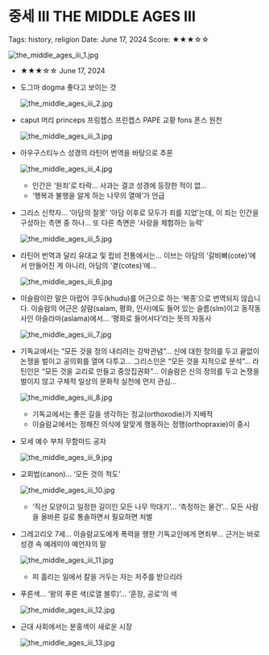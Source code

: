 # 중세 III THE MIDDLE AGES III

Tags: history, religion
Date: June 17, 2024
Score: ★★★☆☆

![the_middle_ages_iii_1.jpg](the_middle_ages_iii/the_middle_ages_iii_1.jpg)

- ★★★☆☆ June 17, 2024
- 도그마 dogma 좋다고 보이는 것

    ![the_middle_ages_iii_2.jpg](the_middle_ages_iii/the_middle_ages_iii_2.jpg)

- caput 머리 princeps 프링쳅스 프린켑스 PAPE 교황 fons 폰스 원천

    ![the_middle_ages_iii_3.jpg](the_middle_ages_iii/the_middle_ages_iii_3.jpg)

- 아우구스티누스 성경의 라틴어 번역을 바탕으로 추론

    ![the_middle_ages_iii_4.jpg](the_middle_ages_iii/the_middle_ages_iii_4.jpg)

    - 인간은 ‘원죄’로 타락… 사과는 결코 성경에 등장한 적이 없…
    - ‘행복과 불행을 알게 하는 나무의 열매’가 언급
- 그리스 신학자… ‘아담의 잘못’ ‘아담 이후로 모두가 죄를 지었’는데, 이 죄는 인간을 구성하는 측면 중 하나… 또 다른 측면은 ‘사랑을 체험하는 능력’

    ![the_middle_ages_iii_5.jpg](the_middle_ages_iii/the_middle_ages_iii_5.jpg)

- 라틴어 번역과 달리 유대교 및 랍비 전통에서는… 이브는 아담의 ‘갈비뼈(cote)’에서 만들어진 게 아니라, 아담의 ‘곁(cotes)’에…

    ![the_middle_ages_iii_6.jpg](the_middle_ages_iii/the_middle_ages_iii_6.jpg)

- 이슬람이란 말은 아랍어 쿠두(khudu)를 어근으로 하는 ‘복종’으로 번역되지 않습니다. 이슬람의 어근은 살람(salam, 평화, 인사)에도 들어 있는 슬름(slm)이고 동작동사인 아슬라마(aslama)에서… ‘평화로 들어서다’라는 뜻의 자동사

    ![the_middle_ages_iii_7.jpg](the_middle_ages_iii/the_middle_ages_iii_7.jpg)

- 기독교에서는 “모든 것을 정의 내리려는 강박관념”… 신에 대한 정의를 두고 끝없이 논쟁을 벌이고 공의회를 열며 다투고… 그리스인은 “모든 것을 지적으로 분석”… 라틴인은 “모든 것을 교리로 만들고 중앙집권화”… 이슬람은 신의 정의를 두고 논쟁을 벌이지 않고 구체적 일상의 문화적 실천에 먼저 관심…

    ![the_middle_ages_iii_8.jpg](the_middle_ages_iii/the_middle_ages_iii_8.jpg)

    - 기독교에서는 좋은 길을 생각하는 정교(orthoxodie)가 지배적
    - 이슬람교에서는 정해진 의식에 알맞게 행동하는 정행(orthopraxie)이 중시
- 모세 예수 부처 무함마드 공자

    ![the_middle_ages_iii_9.jpg](the_middle_ages_iii/the_middle_ages_iii_9.jpg)

- 교회법(canon)… ‘모든 것의 척도’

    ![the_middle_ages_iii_10.jpg](the_middle_ages_iii/the_middle_ages_iii_10.jpg)

    - ‘직선 모양이고 일정한 길이인 모든 나무 막대기’… ‘측정하는 물건’… 모든 사람을 올바른 길로 통솔하면서 필요하면 처벌
- 그레고리오 7세… 이슬람교도에게 폭력을 행한 기독교인에게 면죄부… 근거는 바로 성경 속 예레미야 예언자의 말

    ![the_middle_ages_iii_11.jpg](the_middle_ages_iii/the_middle_ages_iii_11.jpg)

    - 피 흘리는 일에서 칼을 거두는 자는 저주를 받으리라
- 푸른색… ‘왕의 푸른 색(로열 블루)’… ‘훈장, 공로’의 색

    ![the_middle_ages_iii_12.jpg](the_middle_ages_iii/the_middle_ages_iii_12.jpg)

- 근대 사회에서는 분홍색이 새로운 시장

    ![the_middle_ages_iii_13.jpg](the_middle_ages_iii/the_middle_ages_iii_13.jpg)

